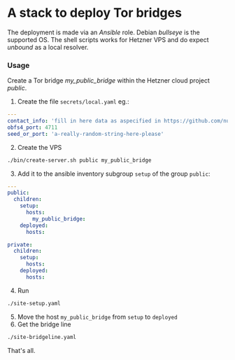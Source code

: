 # A stack to deploy Tor bridges
The deployment is made via an _Ansible_ role.
Debian _bullseye_ is the supported OS.
The shell scripts works for Hetzner VPS and do expect _unbound_ as a local resolver.

### Usage
Create a Tor bridge *my_public_bridge* within the Hetzner cloud project _public_.
1. Create the file `secrets/local.yaml` eg.:

```yaml
---
contact_info: 'fill in here data as aspecified in https://github.com/nusenu/ContactInfo-Information-Sharing-Specification'
obfs4_port: 4711
seed_or_port: 'a-really-random-string-here-please'
```
2. Create the VPS

```bash
./bin/create-server.sh public my_public_bridge
```
3. Add it to the ansible inventory subgroup `setup` of the group `public`:

```yaml
---
public:
  children:
    setup:
      hosts:
        my_public_bridge:
    deployed:
      hosts:

private:
  children:
    setup:
      hosts:
    deployed:
      hosts:
```
4. Run

```bash
./site-setup.yaml
```
5. Move the host `my_public_bridge` from `setup` to `deployed`
6. Get the bridge line

```bash
./site-bridgeline.yaml
```

That's all.
